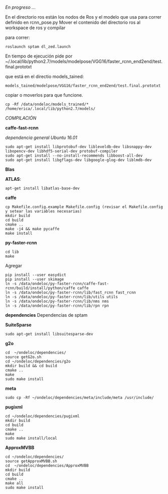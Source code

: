 *En progreso ...* 

En el directorio ros están los nodos de Ros y el modelo que usa para correr definido en rcnn_pose.py 
Mover el contenido del directorio ros al workspace de ros y compilar 

para correr:

    roslaunch sptam dl_zed.launch

En tiempo de ejecución pide por
    ~/.local/lib/python2.7/models/modelpose/VGG16/faster_rcnn_end2end/test.final.prototxt

que está en el directio models_tained:

    models_tained/modelpose/VGG16/faster_rcnn_end2end/test.final.prototxt
    
copiar o moverlos para que funcione.    

    cp -Rf /data/ondeloc/models_trained/* /home/erica/.local/lib/python2.7/models/


    
    
*COMPILACIÓN*

**caffe-fast-rcnn**

*dependencia general Ubuntu 16.01*

    sudo apt-get install libprotobuf-dev libleveldb-dev libsnappy-dev libopencv-dev libhdf5-serial-dev protobuf-compiler
    sudo apt-get install --no-install-recommends libboost-all-dev
    sudo apt-get install libgflags-dev libgoogle-glog-dev liblmdb-dev
    
**Blas**
 
 **ATLAS**:
 
    apt-get install libatlas-base-dev
 
 **caffe**
 
    cp Makefile.config.example Makefile.config (revisar el Makefile.config y setear las variables necesarias) 
    mkdir build
    cd build
    cmake ..
    make -j4 && make pycaffe
    make install
    
 **py-faster-rcnn**
 
    cd lib
    make
 
 


Agregar 

    pip install --user easydict
    pip install --user skimage
    ln -s /data/ondeloc/py-faster-rcnn/caffe-fast-rcnn/build/install/python/caffe caffe
    ln -s /data/ondeloc/py-faster-rcnn/lib/fast_rcnn fast_rcnn
    ln -s /data/ondeloc/py-faster-rcnn/lib/utils utils
    ln -s /data/ondeloc/py-faster-rcnn/lib/nms nms
    ln -s /data/ondeloc/py-faster-rcnn/lib/rpn rpn


    
 

**dependencies**
Dependencias de sptam

**SuiteSparse**
    
    sudo apt-get install libsuitesparse-dev

  **g2o** 
    
    cd  ~/ondeloc/dependencies/
    source getG2o.sh
    cd ~/ondeloc/dependencies/g2o
    mkdir build && cd build
    cmake ..
    make 
    sudo make install
    
**meta**
    
    sudo cp -Rf ~/ondeloc/dependencies/meta/include/meta /usr/include/

**pugixml** 
    
    cd ~/ondeloc/dependencies/pugixml
    mkdir build
    cd build
    cmake ..
    make
    sudo make install/local
    
**ApproxMVBB**
 
    cd ~/ondeloc/dependencies/
    source getApproxMVBB.sh 
    cd  ~/ondeloc/dependencies/ApproxMVBB
    mkdir build
    cd build 
    cmake ..
    make all
    sudo make install
  




    
 
 
 
 
 
 
 
 